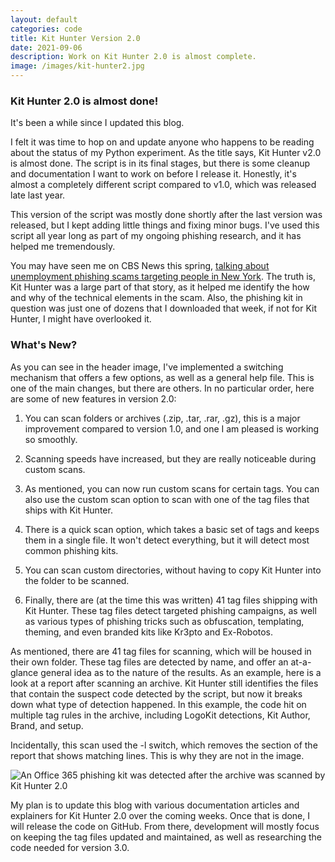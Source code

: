 ```yaml
---
layout: default
categories: code
title: Kit Hunter Version 2.0
date: 2021-09-06
description: Work on Kit Hunter 2.0 is almost complete.
image: /images/kit-hunter2.jpg
---
```

### Kit Hunter 2.0 is almost done!

It's been a while since I updated this blog.

I felt it was time to hop on and update anyone who happens to be reading about the status of my Python experiment. As the title says, Kit Hunter v2.0 is almost done. The script is in its final stages, but there is some cleanup and documentation I want to work on before I release it. Honestly, it's almost a completely different script compared to v1.0, which was released late last year.

This version of the script was mostly done shortly after the last version was released, but I kept adding little things and fixing minor bugs. I've used this script all year long as part of my ongoing phishing research, and it has helped me tremendously.

You may have seen me on CBS News this spring, [talking about unemployment phishing scams targeting people in New York](https://www.cbsnews.com/news/phishing-scam-targeted-unemployed-new-yorkers-during-pandemic/). The truth is, Kit Hunter was a large part of that story, as it helped me identify the how and why of the technical elements in the scam. Also, the phishing kit in question was just one of dozens that I downloaded that week, if not for Kit Hunter, I might have overlooked it.

### What's New?
As you can see in the header image, I've implemented a switching mechanism that offers a few options, as well as a general help file. This is one of the main changes, but there are others.
In no particular order, here are some of new features in version 2.0:

1. You can scan folders or archives (.zip, .tar, .rar, .gz), this is a major improvement compared to version 1.0, and one I am pleased is working so smoothly.

2. Scanning speeds have increased, but they are really noticeable during custom scans.

3. As mentioned, you can now run custom scans for certain tags. You can also use the custom scan option to scan with one of the tag files that ships with Kit Hunter.

4. There is a quick scan option, which takes a basic set of tags and keeps them in a single file. It won't detect everything, but it will detect most common phishing kits.

5. You can scan custom directories, without having to copy Kit Hunter into the folder to be scanned.

6. Finally, there are (at the time this was written) 41 tag files shipping with Kit Hunter. These tag files detect targeted phishing campaigns, as well as various types of phishing tricks such as obfuscation, templating, theming, and even branded kits like Kr3pto and Ex-Robotos.

As mentioned, there are 41 tag files for scanning, which will be housed in their own folder. These tag files are detected by name, and offer an at-a-glance general idea as to the nature of the results. As an example, here is a look at a report after scanning an archive. Kit Hunter still identifies the files that contain the suspect code detected by the script, but now it breaks down what type of detection happened. In this example, the code hit on multiple tag rules in the archive, including LogoKit detections, Kit Author, Brand, and setup.

Incidentally, this scan used the -l switch, which removes the section of the report that shows matching lines. This is why they are not in the image.

![An Office 365 phishing kit was detected after the archive was scanned by Kit Hunter 2.0][img1]

My plan is to update this blog with various documentation articles and explainers for Kit Hunter 2.0 over the coming weeks. Once that is done, I will release the code on GitHub. From there, development will mostly focus on keeping the tag files updated and maintained, as well as researching the code needed for version 3.0.

[img1]:https://steved3.io/images/kit_hunter_example.jpg
